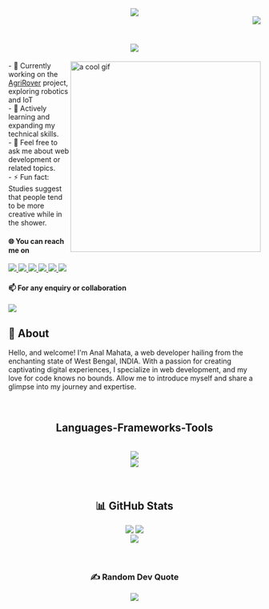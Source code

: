 <div display="flex" align="center">
<img src="https://i.imgur.com/pQWI7gn.gif" />
</div>

<!-- Visitor count -->
<div align="right">
  <img src="https://visitcount.itsvg.in/api?id=analmahata&icon=0&color=0" />
</div>

<!-- Auto typing animation -->
<h1 align="center">
  <a href="https://git.io/typing-svg"><img src="https://readme-typing-svg.herokuapp.com?font=Righteous&size=35&center=true&Center=true&duration=3500&pause=1000&width=435&lines=Hi+there+%F0%9F%91%8B;I'm+Anal+Mahata" /></a>
</h1>

<!--- Some basics information -->
<img src="https://cdna.artstation.com/p/assets/images/images/028/102/058/original/pixel-jeff-matrix-s.gif?1593487263" width="380" alt="a cool       gif" align="right" />
<div>
  <div>
    <p>
      - 🔭 Currently working on the <a href="https://github.com/analmahata/AgriRover">AgriRover</a> project, exploring robotics and IoT <br>
      - 🌱 Actively learning and expanding my technical skills. <br>
      <!-- - 👯 I’m looking to collaborate on ... <br>
      - 🤔 I’m looking for help with ... <br> -->
      - 💬 Feel free to ask me about web development or related topics. <br>
      <!-- |- 😄 Pronouns:  <br> -->
      - ⚡ Fun fact: Studies suggest that people tend to be more creative while in the shower. <br>
    </p>
    <h4>🌐 You can reach me on</h4>
    <div display="flex">
      <a href="https://linkedin.com/in/anal-mahata"> <!-- Linkedin -->
        <img src="https://img.shields.io/badge/LinkedIn-%230077B5.svg?logo=linkedin&logoColor=white" />
      </a>
      <a href="https://twitter.com/analmahata"> <!-- Twitter -->
        <img src="https://img.shields.io/badge/Twitter-%231DA1F2.svg?logo=Twitter&logoColor=white" />
      </a>
      <a href="https://instagram.com/analmahata"> <!-- Instagram -->
        <img src="https://img.shields.io/badge/Instagram-%23E4405F.svg?logo=Instagram&logoColor=white" />
      </a>
      <a href="https://facebook.com/mr.analmahata"> <!-- Facebook -->
        <img src="https://img.shields.io/badge/Facebook-%231877F2.svg?logo=Facebook&logoColor=white" />
      </a>
      <a href="https://reddit.com/user/analmahata"> <!-- Redit -->
        <img src="https://img.shields.io/badge/Reddit-%23FF4500.svg?logo=Reddit&logoColor=white" />
      </a>
      <a href="https://codepen.io/analmahata"> <!-- Codepen -->
        <img src="https://img.shields.io/badge/Codepen-000000?style=for-the-badge&logo=codepen&logoColor=white" />
      </a>
    </div>
    <div>
      <h4>📫 For any enquiry or collaboration </h4>
      <div>
        <a href="mailto:developer.anal@gmail.com">
          <img src="https://img.shields.io/badge/Gmail-333333?style=for-the-badge&logo=gmail&logoColor=red" />
        </a>
      </div>
    </div>
  </div>
</div>
<!-- About -->
<div>
  <h2>👻 About</h2>
  <p>
    Hello, and welcome! I'm Anal Mahata, a web developer hailing from the enchanting state of West Bengal, INDIA. With a passion for creating captivating digital experiences, I specialize in web development, and my love for code knows no bounds. Allow me to introduce myself and share a glimpse into my journey and expertise.
  </p>
  <!--
  <h4 underline="none">⦿ Join the Journey</h4>
  <p>
    Whether you are a fellow developer seeking inspiration or a curious individual intrigued by the world of frontend web development, Anex's GitHub profile            offers a glimpse into a world of creativity, innovation, and limitless possibilities. Join the journey and witness the magic of frontend development unfold         in this repository wonderland. Happy coding!
  </p>
</div>-->
<br>

<!-- Skills -->
<h2 align="center">
  Languages-Frameworks-Tools
</h2>
<br/>
<div align="center">
    <img src="https://skillicons.dev/icons?i=html,css,scss,javascript,typescript,php,c,python,java,bootstrap,tailwind,wordpress" /><br>
    <img src="https://skillicons.dev/icons?i=nodejs,react,express,mongodb,mysql,aws,linux,git,github,codepen,figma,androidstudio" />
</div>
</div>

<br>
<br>

<!-- Github stats -->
<div align="center">
  <h2>📊 GitHub Stats</h2>
  <div display="flex" align="center">
    <img src="https://github-readme-stats.vercel.app/api?username=analmahata&theme=radical&hide_border=true&include_all_commits=true&count_private=true" />
    <img src="https://github-readme-streak-stats.herokuapp.com/?user=analmahata&theme=radical&hide_border=true" /> <br/>
    <img src="https://github-readme-stats.vercel.app/api/top-langs/?username=analmahata&theme=radical&hide_border=true&include_all_commits=true&count_private=true&layout=compact" />
  </div>
</div> <br><br>

<!-- Quote -->
<div align="center">
  <h3 underline="none">✍️ Random Dev Quote</h3>
  <img src="https://quotes-github-readme.vercel.app/api?type=horizontal&theme=radical" />
</div>
<br>

